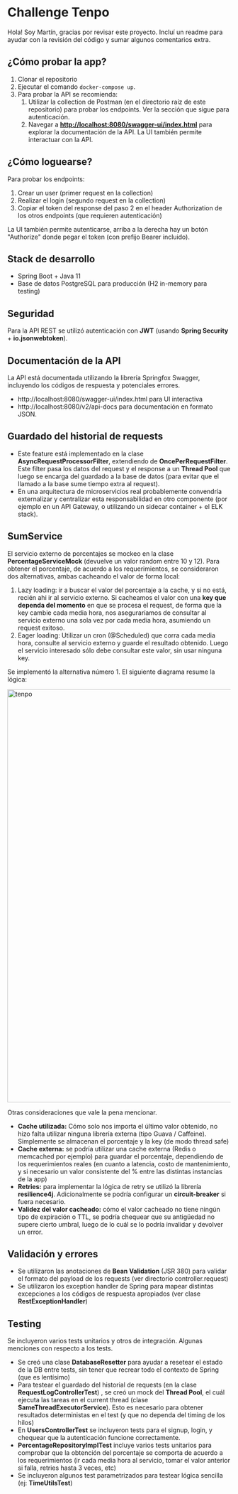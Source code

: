 

# Challenge Tenpo
Hola! Soy Martín, gracias por revisar este proyecto. Incluí un readme para ayudar con la revisión del código y sumar algunos comentarios extra.


## ¿Cómo probar la app?
  

 1. Clonar el repositorio
 2. Ejecutar el comando `docker-compose up`. 
 3. Para probar la API se recomienda:
	 1. Utilizar la collection de Postman (en el directorio raíz de este repositorio) para probar los endpoints. Ver la sección que sigue para autenticación.
	 2. Navegar a **[http://localhost:8080/swagger-ui/index.html](http://localhost:8080/swagger-ui/index.html)** para explorar la documentación de la API. La UI también permite interactuar con la API.
	 

## ¿Cómo loguearse?

Para probar los endpoints:

 1. Crear un user (primer request en la collection)
 2. Realizar el login (segundo request en la collection)
 3. Copiar el token del response del paso 2 en el header Authorization de los otros endpoints (que requieren autenticación)

La UI también permite autenticarse, arriba a la derecha hay un botón "Authorize" donde pegar el token (con prefijo Bearer incluido).

## Stack de desarrollo

 - Spring Boot + Java 11
 - Base de datos PostgreSQL para producción (H2 in-memory para testing)

  
## Seguridad  
Para la API REST se utilizó autenticación con **JWT** (usando **Spring Security** + **io.jsonwebtoken**).
  
## Documentación de la API  
La API está documentada utilizando la librería Springfox Swagger, incluyendo los códigos de respuesta y potenciales errores.
 - http://localhost:8080/swagger-ui/index.html para UI interactiva
 - http://localhost:8080/v2/api-docs para documentación en formato JSON.    
  
## Guardado del historial de requests
 - Este feature está implementado en la clase **AsyncRequestProcessorFilter**, extendiendo de **OncePerRequestFilter**. Este filter pasa los datos del request y el response a un **Thread Pool** que luego se encarga del guardado a la base de datos (para evitar que el llamado a la base sume tiempo extra al request).
 - En una arquitectura de microservicios real probablemente convendría
   externalizar y centralizar esta responsabilidad en otro componente
   (por ejemplo en un API Gateway, o utilizando un sidecar container +
   el ELK stack).

  

## SumService
El servicio externo de porcentajes se mockeo en la clase **PercentageServiceMock** (devuelve un valor random entre 10 y 12).  Para obtener el porcentaje, de acuerdo a los requerimientos, se consideraron dos alternativas, ambas cacheando el valor de forma local:
 1. Lazy loading: ir a buscar el valor del porcentaje a la cache, y si no está, recién ahi ir al servicio externo. Si cacheamos el valor con una **key que dependa del momento** en que se procesa el request, de forma que la key cambie cada media hora, nos aseguraríamos de consultar al servicio externo una sola vez por cada media hora, asumiendo un request exitoso.
 2. Eager loading: Utilizar un cron (@Scheduled) que corra cada media hora, consulte al servicio externo y guarde el resultado obtenido. Luego el servicio interesado sólo debe consultar este valor, sin usar ninguna key.
 
Se implementó la alternativa número 1. El siguiente diagrama resume la lógica:

<img width="930" alt="tenpo" src="https://user-images.githubusercontent.com/25701657/197373558-7df5fafc-199d-4ba2-b2ed-fdcd9023f578.png">


Otras consideraciones que vale la pena mencionar.

 - **Cache utilizada:** Cómo solo nos importa el último valor obtenido, no hizo falta utilizar ninguna librería externa (tipo Guava / Caffeine). Simplemente se almacenan el porcentaje y la key (de modo thread safe)
 - **Cache externa:** se podría utilizar una cache externa (Redis o memcached por ejemplo) para guardar el porcentaje, dependiendo de los requerimientos reales (en cuanto a latencia, costo de mantenimiento, y si necesario un valor consistente del % entre las distintas instancias de la app)
 - **Retries:** para implementar la lógica de retry se utilizó la librería **resilience4j**. Adicionalmente se podría configurar un **circuit-breaker** si fuera necesario.
 - **Validez del valor cacheado:** cómo el valor cacheado no tiene ningún tipo de expiración o TTL, se podría chequear que su antigüedad no supere cierto umbral, luego de lo cuál se lo podría invalidar y devolver un error.
  
## Validación y errores
 - Se utilizaron las anotaciones de **Bean Validation** (JSR 380) para validar el formato del payload de los requests (ver directorio controller.request)
 - Se utilizaron los exception handler de Spring para mapear distintas excepciones a los códigos de respuesta apropiados (ver clase **RestExceptionHandler**)
  
## Testing  
Se incluyeron varios tests unitarios y otros de integración. Algunas menciones con respecto a los tests.
 - Se creó una clase **DatabaseResetter** para ayudar a resetear el estado de la DB entre tests, sin tener que recrear todo el contexto de Spring (que es lentísimo)
 - Para testear el guardado del historial de requests (en la clase **RequestLogControllerTest**) , se creó un mock del **Thread Pool**, el cuál ejecuta las tareas en el current thread (clase **SameThreadExecutorService**). Esto es necesario para obtener resultados deterministas en el test (y que no dependa del timing de los hilos)
 - En **UsersControllerTest** se incluyeron tests para el signup, login, y chequear que la autenticación funcione correctamente.
 - **PercentageRepositoryImplTest** incluye varios tests unitarios para comprobar que la obtención del porcentaje se comporta de acuerdo a los requerimientos (ir cada media hora al servicio, tomar el valor anterior si falla, retries hasta 3 veces, etc)
 - Se incluyeron algunos test parametrizados para testear lógica sencilla (ej: **TimeUtilsTest**)




  

